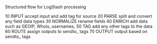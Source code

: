 Structured flow for LogStash processing

10	INPUT		accept input and add tag for source
20	PARSE		split and convert any field data types
30	NORMALIZE	rename fields
40	ENRICH		add data such as GEOIP, Whois, usernames, 
50	TAG			add any other tags to the data
60	ROUTE		assign outputs to sendto_ tags
70	OUTPUT		output based on sendto_ tags

